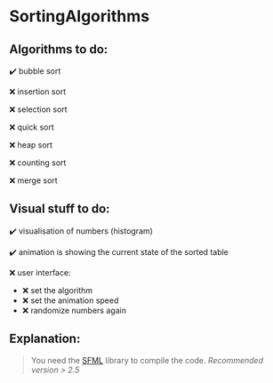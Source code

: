 # SortingAlgorithms

## Algorithms to do:
:heavy_check_mark: bubble sort <p/>
:x: insertion sort <p/>
:x: selection sort <p/>
:x: quick sort <p/>
:x: heap sort <p/>
:x: counting sort <p/>
:x: merge sort <p/>

## Visual stuff to do:
:heavy_check_mark: visualisation of numbers (histogram) <p/>
:heavy_check_mark: animation is showing the current state of the sorted table <p/>
:x: user interface:
  - :x: set the algorithm
  - :x: set the animation speed
  - :x: randomize numbers again

## Explanation:
> You need the [SFML](https://www.sfml-dev.org/) library to compile the code. *Recommended version > 2.5*
